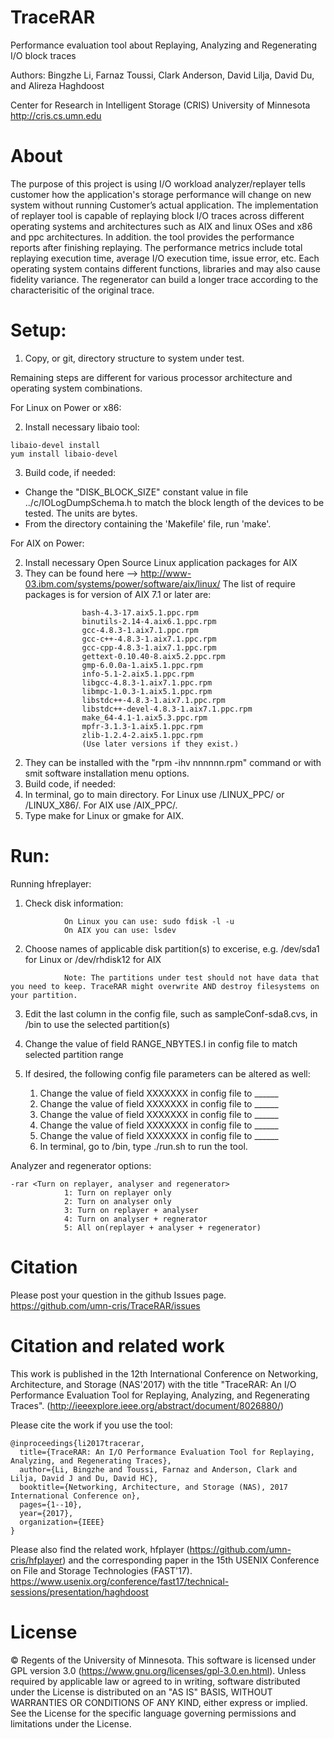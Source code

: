 TraceRAR
========

Performance evaluation tool about Replaying, Analyzing and Regenerating I/O block traces

Authors: Bingzhe Li, Farnaz Toussi, Clark Anderson, David Lilja, David Du, and Alireza Haghdoost

Center for Research in Intelligent Storage (CRIS)
University of Minnesota
http://cris.cs.umn.edu

About
========

The purpose of this project is using I/O workload analyzer/replayer tells customer how the application's storage performance will change on new system without running Customer’s actual application. The implementation of replayer tool is capable of replaying block I/O traces across different operating systems and architectures such as AIX and linux OSes and x86 and ppc architectures. In addition. the tool provides the performance reports after finishing replaying. The performance metrics include total replaying execution time, average I/O execution time, issue error, etc. Each operating system contains different functions, libraries and may also cause fidelity variance. The regenerator can build a longer trace according to the characterisitic of the original trace. 


Setup:
========
1. Copy, or git, directory structure to system under test.
 
Remaining steps are different for various processor architecture and operating system combinations.

For Linux on Power or x86:

2. Install necessary libaio tool:
```
libaio-devel install
yum install libaio-devel
```

3. Build code, if needed:
 * Change the "DISK_BLOCK_SIZE" constant value in file ../c/IOLogDumpSchema.h to match the block length of the devices to be tested. The units are bytes. 
 * From the directory containing the 'Makefile' file, run 'make'.


For AIX on Power:

2. Install necessary Open Source Linux application packages for AIX
  1. They can be found here --> http://www-03.ibm.com/systems/power/software/aix/linux/
  The list of require packages is for version of AIX 7.1 or later are:
```
				bash-4.3-17.aix5.1.ppc.rpm
				binutils-2.14-4.aix6.1.ppc.rpm
				gcc-4.8.3-1.aix7.1.ppc.rpm
				gcc-c++-4.8.3-1.aix7.1.ppc.rpm
				gcc-cpp-4.8.3-1.aix7.1.ppc.rpm
				gettext-0.10.40-8.aix5.2.ppc.rpm
				gmp-6.0.0a-1.aix5.1.ppc.rpm            
				info-5.1-2.aix5.1.ppc.rpm
				libgcc-4.8.3-1.aix7.1.ppc.rpm
				libmpc-1.0.3-1.aix5.1.ppc.rpm
				libstdc++-4.8.3-1.aix7.1.ppc.rpm
				libstdc++-devel-4.8.3-1.aix7.1.ppc.rpm
				make_64-4.1-1.aix5.3.ppc.rpm
				mpfr-3.1.3-1.aix5.1.ppc.rpm
				zlib-1.2.4-2.aix5.1.ppc.rpm
				(Use later versions if they exist.)
```
  2. They can be installed with the "rpm -ihv nnnnnn.rpm" command or with smit software installation menu options.	
  3. Build code, if needed:	
   1. In terminal, go to main directory. For Linux use /LINUX_PPC/ or /LINUX_X86/. For AIX use /AIX_PPC/. 
   2. Type make for Linux or gmake for AIX.
		   

Run:
========
Running hfreplayer:
1. Check disk information:
```
      		On Linux you can use: sudo fdisk -l -u
      		On AIX you can use: lsdev 
```	
2. Choose names of applicable disk partition(s) to excerise, e.g. /dev/sda1 for Linux or /dev/rhdisk12 for AIX
```
      		Note: The partitions under test should not have data that you need to keep. TraceRAR might overwrite AND destroy filesystems on your partition.
```	
3. Edit the last column in the config file, such as sampleConf-sda8.cvs, in /bin to use the selected partition(s)
      
4. Change the value of field RANGE_NBYTES.I in config file to match selected partition range
      
5. If desired, the following config file parameters can be altered as well: 
   1. Change the value of field XXXXXXX in config file to ______
   2. Change the value of field XXXXXXX in config file to ______
   3. Change the value of field XXXXXXX in config file to ______
   4. Change the value of field XXXXXXX in config file to ______
   5. Change the value of field XXXXXXX in config file to ______
   6. In terminal, go to /bin, type ./run.sh to run the tool.


Analyzer and regenerator options:
```
-rar <Turn on replayer, analyser and regenerator>
			1: Turn on replayer only
			2: Turn on analyser only
			3: Turn on replayer + analyser
			4: Turn on analyser + regnerator
			5: All on(replayer + analyser + regenerator)
```
Citation
=======
Please post your question in the github Issues page. 
https://github.com/umn-cris/TraceRAR/issues


Citation and related work
=========
This work is published in the 12th International Conference on Networking, Architecture, and Storage (NAS'2017) with the title "TraceRAR: An I/O Performance Evaluation Tool for Replaying, Analyzing, and Regenerating Traces". (http://ieeexplore.ieee.org/abstract/document/8026880/)

Please cite the work if you use the tool:
```
@inproceedings{li2017tracerar,
  title={TraceRAR: An I/O Performance Evaluation Tool for Replaying, Analyzing, and Regenerating Traces},
  author={Li, Bingzhe and Toussi, Farnaz and Anderson, Clark and Lilja, David J and Du, David HC},
  booktitle={Networking, Architecture, and Storage (NAS), 2017 International Conference on},
  pages={1--10},
  year={2017},
  organization={IEEE}
}
```
Please also find the related work, hfplayer (https://github.com/umn-cris/hfplayer) and the corresponding paper in the 15th USENIX Conference on File and Storage Technologies (FAST'17). https://www.usenix.org/conference/fast17/technical-sessions/presentation/haghdoost

License
=======
© Regents of the University of Minnesota. This software is licensed under GPL version 3.0 (https://www.gnu.org/licenses/gpl-3.0.en.html).
Unless required by applicable law or agreed to in writing, software distributed under the License is distributed on an "AS IS" BASIS, WITHOUT WARRANTIES OR CONDITIONS OF ANY KIND, either express or implied. See the License for the specific language governing permissions and limitations under the License.

